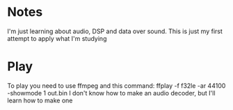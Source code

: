 # Notes
I'm just learning about audio, DSP and data over sound. 
This is just my first attempt to apply what I'm studying

# Play
To play you need to use ffmpeg and this command: ffplay -f f32le -ar  44100 -showmode 1 out.bin
I don't know how to make an audio decoder, but I'll learn how to make one

